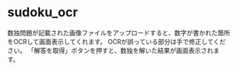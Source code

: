 # sudoku_ocr

数独問題が記載された画像ファイルをアップロードすると、数字が書かれた箇所をOCRして画面表示してくれます。
OCRが誤っている部分は手で修正してください。
「解答を取得」ボタンを押すと、数独を解いた結果が画面表示されます。
